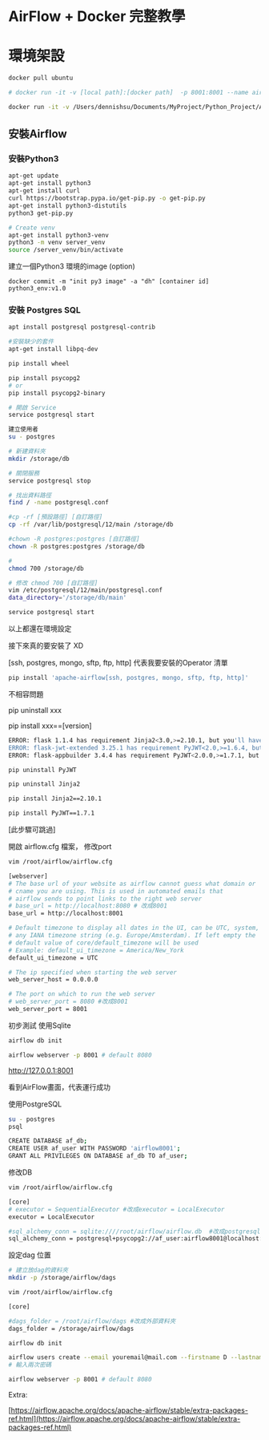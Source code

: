 # AirFlow + Docker 完整教學
# 環境架設

```bash
docker pull ubuntu
```

```bash
# docker run -it -v [local path]:[docker path]  -p 8001:8001 --name airflow ubuntu:latest

docker run -it -v /Users/dennishsu/Documents/MyProject/Python_Project/AirFlowTutorial/storage:/storage  -p 8001:8001 --name airflow ubuntu:latest
```

## 安裝Airflow

### **安裝Python3**

```bash
apt-get update
apt-get install python3
apt-get install curl
curl https://bootstrap.pypa.io/get-pip.py -o get-pip.py
apt-get install python3-distutils
python3 get-pip.py

# Create venv
apt-get install python3-venv
python3 -m venv server_venv
source /server_venv/bin/activate
```

建立一個Python3 環境的image (option)

`docker commit -m "init py3 image" -a "dh" [container id] python3_env:v1.0`

### 安裝 Postgres SQL

```bash
apt install postgresql postgresql-contrib

#安裝缺少的套件
apt-get install libpq-dev

pip install wheel

pip install psycopg2
# or
pip install psycopg2-binary

# 開啟 Service
service postgresql start

建立使用者
su - postgres
```

```bash
# 新建資料夾
mkdir /storage/db

# 關閉服務
service postgresql stop

# 找出資料路徑
find / -name postgresql.conf

#cp -rf [預設路徑] [自訂路徑]
cp -rf /var/lib/postgresql/12/main /storage/db

#chown -R postgres:postgres [自訂路徑]
chown -R postgres:postgres /storage/db

# 
chmod 700 /storage/db

# 修改 chmod 700 [自訂路徑]
vim /etc/postgresql/12/main/postgresql.conf
data_directory='/storage/db/main'

service postgresql start
```


以上都還在環境設定

接下來真的要安裝了 XD

[ssh, postgres, mongo, sftp, ftp, http] 代表我要安裝的Operator 清單

```bash
pip install 'apache-airflow[ssh, postgres, mongo, sftp, ftp, http]'

```

不相容問題

pip uninstall xxx

pip install xxx==[version]

```bash
ERROR: flask 1.1.4 has requirement Jinja2<3.0,>=2.10.1, but you'll have jinja2 3.0.3 which is incompatible.
ERROR: flask-jwt-extended 3.25.1 has requirement PyJWT<2.0,>=1.6.4, but you'll have pyjwt 2.3.0 which is incompatible.
ERROR: flask-appbuilder 3.4.4 has requirement PyJWT<2.0.0,>=1.7.1, but you'll have pyjwt 2.3.0 which is incompatible.
```

```bash
pip uninstall PyJWT

pip uninstall Jinja2

pip install Jinja2==2.10.1

pip install PyJWT==1.7.1
```

[此步驟可跳過]

開啟 airflow.cfg 檔案， 修改port

```bash
vim /root/airflow/airflow.cfg

[webserver]
# The base url of your website as airflow cannot guess what domain or
# cname you are using. This is used in automated emails that
# airflow sends to point links to the right web server
# base_url = http://localhost:8080 # 改成8001
base_url = http://localhost:8001

# Default timezone to display all dates in the UI, can be UTC, system, or
# any IANA timezone string (e.g. Europe/Amsterdam). If left empty the
# default value of core/default_timezone will be used
# Example: default_ui_timezone = America/New_York
default_ui_timezone = UTC

# The ip specified when starting the web server
web_server_host = 0.0.0.0

# The port on which to run the web server
# web_server_port = 8080 #改成8001
web_server_port = 8001
```

初步測試 使用Sqlite

```bash
airflow db init

airflow webserver -p 8001 # default 8080
```

http://127.0.0.1:8001

看到AirFlow畫面，代表運行成功

使用PostgreSQL

```bash
su - postgres
psql

CREATE DATABASE af_db;
CREATE USER af_user WITH PASSWORD 'airflow8001';
GRANT ALL PRIVILEGES ON DATABASE af_db TO af_user;
```

修改DB

```bash
vim /root/airflow/airflow.cfg

[core]
# executor = SequentialExecutor #改成executor = LocalExecutor
executor = LocalExecutor

#sql_alchemy_conn = sqlite:////root/airflow/airflow.db  #改成postgresql
sql_alchemy_conn = postgresql+psycopg2://af_user:airflow8001@localhost:5432/af_db
```

設定dag 位置

```bash
# 建立放dag的資料夾
mkdir -p /storage/airflow/dags

vim /root/airflow/airflow.cfg

[core]

#dags_folder = /root/airflow/dags #改成外部資料夾
dags_folder = /storage/airflow/dags
```

```bash
airflow db init

airflow users create --email youremail@mail.com --firstname D --lastname H --role Admin --username admin
# 輸入兩次密碼

airflow webserver -p 8001 # default 8080
```

Extra:

[https://airflow.apache.org/docs/apache-airflow/stable/extra-packages-ref.html](https://airflow.apache.org/docs/apache-airflow/stable/extra-packages-ref.html)
